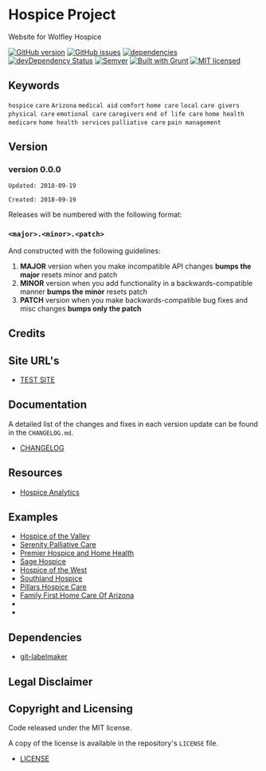 # Hospice Project #
Website for Wolfley Hospice

[![GitHub version](https://badge.fury.io/gh/AZMAG%2Fmap-AZschools-App.svg)](https://badge.fury.io/gh/AZMAG%2Fmap-AZschools-App.svg)
[![GitHub issues](https://img.shields.io/github/issues/AZMAG/map-AZschools-App.svg)](https://github.com/AZMAG/map-AZschools-App/issues)
[![dependencies](https://david-dm.org/AZMAG/map-AZschools-App.png)](https://david-dm.org/AZMAG/map-AZschools-App)
[![devDependency Status](https://david-dm.org/AZMAG/map-AZschools-App/dev-status.png)](https://david-dm.org/AZMAG/map-AZschools-App)
[![Semver](http://img.shields.io/SemVer/2.0.0.png)](http://semver.org/spec/v2.0.0.html)
[![Built with Grunt](https://cdn.gruntjs.com/builtwith.png)](http://gruntjs.com/)
[![MIT licensed](https://img.shields.io/badge/license-MIT-blue.svg)](https://opensource.org/licenses/MIT)

## Keywords

`hospice` `care` `Arizona` `medical aid` `comfort` `home care` `local` `care givers` `physical care` `emotional care` `caregivers` `end of life care` `home health` `medicare` `home health services` `palliative care` `pain management`

## Version

### version 0.0.0 ###

 `Updated: 2018-09-19`

 `Created: 2018-09-19`

Releases will be numbered with the following format:

### **`<major>.<minor>.<patch>`** ###

And constructed with the following guidelines:

1. **MAJOR** version when you make incompatible API changes **bumps the major** resets minor and patch
2. **MINOR** version when you add functionality in a backwards-compatible manner **bumps the minor** resets patch
3. **PATCH** version when you make backwards-compatible bug fixes and misc changes **bumps only the patch**

## Credits

## Site URL's

* [TEST SITE]()

## Documentation

A detailed list of the changes and fixes in each version update can be found in the `CHANGELOG.md`.

* [CHANGELOG](CHANGELOG.md)

## Resources

* [Hospice Analytics](http://www.nationalhospicelocator.com/hospices/arizona)

## Examples

* [Hospice of the Valley](https://www.hov.org/)
* [Serenity Palliative Care](http://serenityhospiceaz.com/)
* [Premier Hospice and Home Health](http://premierhospiceandhomehealth.com/)
* [Sage Hospice](https://sagehospice.org/)
* [Hospice of the West](http://hospicewestaz.com/)
* [Southland Hospice](https://southlandhospice.com/)
* [Pillars Hospice Care](http://www.pillarshospicecare.com/)
* [Family First Home Care Of Arizona](https://familyfirsthomecareaz.com/)
* []()
* []()


## Dependencies

* [git-labelmaker](https://github.com/himynameisdave/git-labelmaker?utm_source=hashnode.com)

## Legal Disclaimer

## Copyright and Licensing

Code released under the MIT license.

A copy of the license is available in the repository's `LICENSE` file.

* [LICENSE](LICENSE)
